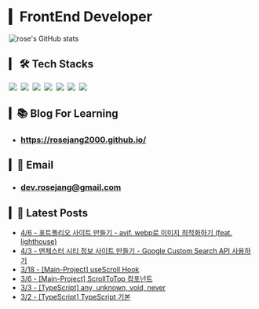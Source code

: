
# ▎FrontEnd Developer
  
  ![rose's GitHub stats](https://github-readme-stats-sand-six-91.vercel.app/api?username=RoseJang2000&show_icons=true&count_private=true&line_height=24&theme=radical&hide=stars)

## ▎ 🛠 Tech Stacks
  <p>
    <img src="https://img.shields.io/badge/JavaScript-F7DF1E?style=for-the-badge&logo=JavaScript&logoColor=white"/>&nbsp 
    <img src="https://img.shields.io/badge/TypeScript-3178C6?style=for-the-badge&logo=TypeScript&logoColor=white">&nbsp 
    <img src="https://img.shields.io/badge/HTML-E34F26?style=for-the-badge&logo=HTML5&logoColor=white"/>&nbsp 
    <img src="https://img.shields.io/badge/CSS-1572B6?style=for-the-badge&logo=CSS3&logoColor=white"/>&nbsp 
    <img src="https://img.shields.io/badge/React-61DAFB?style=for-the-badge&logo=React&logoColor=white"/>&nbsp 
    <img src="https://img.shields.io/badge/Git-F05032?style=for-the-badge&logo=Git&logoColor=white"/>&nbsp 
    <img src="https://img.shields.io/badge/Github-181717?style=for-the-badge&logo=GitHub&logoColor=white"/>&nbsp 
  </p>

## ▎📚 Blog For Learning

- ### https://rosejang2000.github.io/

## ▎💌 Email

- ### dev.rosejang@gmail.com

## ▎📑 Latest Posts


 - [4/6 - 포트폴리오 사이트 만들기 - avif, webp로 이미지 최적화하기 (feat. lighthouse)](https://rosejang2000.github.io/solo_project/image-optimize/)
 - [4/3 - 맨체스터 시티 정보 사이트 만들기 - Google Custom Search API 사용하기](https://rosejang2000.github.io/solo_project/google-custom-search-api/)
 - [3/18 - \[Main-Project\] useScroll Hook](https://rosejang2000.github.io/team_project/use-scroll/)
 - [3/6 - \[Main-Project\] ScrollToTop 컴포넌트](https://rosejang2000.github.io/team_project/scroll-to-top/)
 - [3/3 - \[TypeScript\] any, unknown, void, never](https://rosejang2000.github.io/typescript/type-script-study/)
 - [3/2 - \[TypeScript\] TypeScript 기본](https://rosejang2000.github.io/typescript/typescript-start/)
